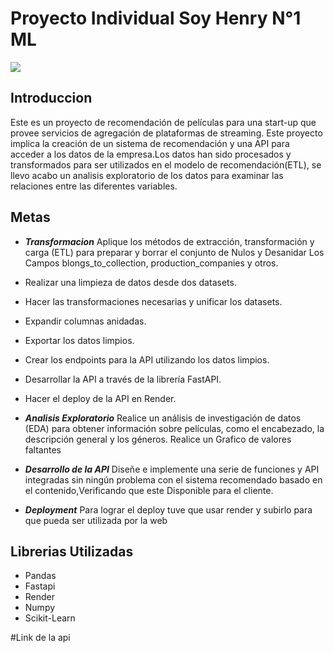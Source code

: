 # Proyecto Individual Soy Henry N°1  ML
![](https://assets.soyhenry.com/henry-landing/assets/Henry/logo-white.png)

## Introduccion
Este es un proyecto de recomendación de películas para una start-up que provee servicios de agregación de plataformas de streaming. Este proyecto implica la creación de un sistema de recomendación y una API para acceder a los datos de la empresa.Los datos han sido procesados y transformados para ser utilizados en el modelo de recomendación(ETL),
se llevo acabo un analisis exploratorio de los datos para examinar las relaciones entre las diferentes variables.

## Metas
- ***Transformacion***
Aplique los métodos de extracción, transformación y carga (ETL) para preparar y borrar el conjunto de Nulos y Desanidar Los Campos blongs_to_collection, production_companies y otros.
-  Realizar una limpieza de datos desde dos datasets.
- Hacer las transformaciones necesarias y unificar los datasets.
- Expandir columnas anidadas.
- Exportar los datos limpios.
- Crear los endpoints para la API utilizando los datos limpios.
- Desarrollar la API a través de la librería FastAPI.
- Hacer el deploy de la API en Render.

- ***Analisis Exploratorio***
Realice un análisis de investigación de datos (EDA) para obtener información sobre películas, como el encabezado, la descripción general y los géneros.
Realice un Grafico de valores faltantes 

- ***Desarrollo de la API***
Diseñe e implemente una serie de funciones y API integradas sin ningún problema con el sistema recomendado basado en el contenido,Verificando que este Disponible para el cliente.
- ***Deployment***
Para lograr el deploy tuve que usar render y subirlo para que pueda ser utilizada por la web

## Librerias Utilizadas
- Pandas
- Fastapi
- Render
- Numpy
- Scikit-Learn

#Link de la api
